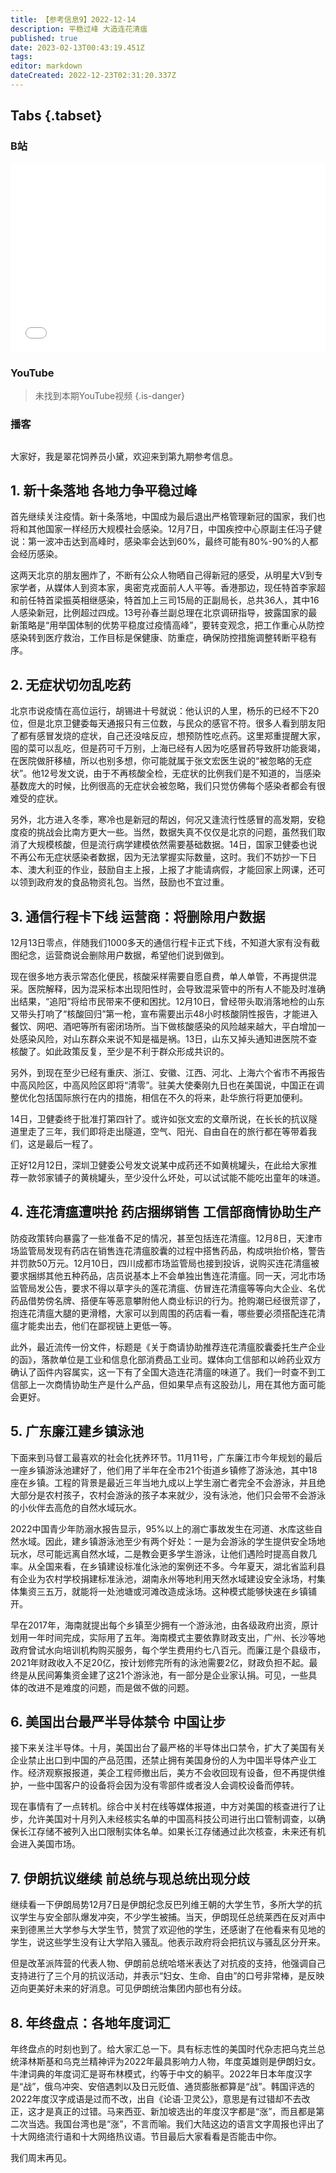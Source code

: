 ```yaml
---
title: 【参考信息9】2022-12-14
description: 平稳过峰 大造连花清瘟
published: true
date: 2023-02-13T00:43:19.451Z
tags: 
editor: markdown
dateCreated: 2022-12-23T02:31:20.337Z
---
```


## Tabs {.tabset}
### B站
<div style="position: relative; padding: 30% 45%;">
<iframe style="position: absolute; width: 100%; height: 100%; left: 0; top: 0;" src="//player.bilibili.com/player.html?&bvid=BV1eG411K7GQ&page=1&as_wide=1&high_quality=1&danmaku=1&autoplay=0" scrolling="no" border="0" frameborder="no" framespacing="0" allowfullscreen="true"></iframe>
</div>

### YouTube
> 未找到本期YouTube视频
{.is-danger}

  
### 播客
<div class="podcast-player"></div>

## 

大家好，我是翠花饲养员小黛，欢迎来到第九期参考信息。

## 1. 新十条落地 各地力争平稳过峰

首先继续关注疫情。新十条落地，中国成为最后退出严格管理新冠的国家，我们也将和其他国家一样经历大规模社会感染。12月7日，中国疾控中心原副主任冯子健说：第一波冲击达到高峰时，感染率会达到60%，最终可能有80%-90%的人都会经历感染。

这两天北京的朋友圈炸了，不断有公众人物晒自己得新冠的感受，从明星大V到专家学者，从媒体人到资本家，奥密克戎面前人人平等。香港那边，现任特首李家超和前任特首梁振英相继感染，特首加上三司15局的正副局长，总共36人，其中16人感染新冠，比例超过四成。13号孙春兰副总理在北京调研指导，披露国家的最新策略是“用举国体制的优势平稳度过疫情高峰”，要转变观念，把工作重心从防控感染转到医疗救治，工作目标是保健康、防重症，确保防控措施调整转断平稳有序。

## 2. 无症状切勿乱吃药

北京市说疫情在高位运行，胡锡进十号就说：他认识的人里，杨乐的已经不下20位，但是北京卫健委每天通报只有三位数，与民众的感官不符。很多人看到朋友阳了都有感冒发烧的症状，自己还没啥反应，想预防性吃点药。这里郑重提醒大家，囤的菜可以乱吃，但是药可千万别，上海已经有人因为吃感冒药导致肝功能衰竭，在医院做肝移植，所以也别多想，你可能就属于张文宏医生说的“被忽略的无症状”。他12号发文说，由于不再核酸全检，无症状的比例我们是不知道的，当感染基数庞大的时候，比例很高的无症状会被忽略，我们只觉仿佛每个感染者都会有很难受的症状。

另外，北方进入冬季，寒冷也是新冠的帮凶，何况又逢流行性感冒的高发期，安稳度疫的挑战会比南方更大一些。当然，数据失真不仅仅是北京的问题，虽然我们取消了大规模核酸，但是流行病学建模依然需要基础数据。14日，国家卫健委也说不再公布无症状感染者数据，因为无法掌握实际数量，这时。我们不妨抄一下日本、澳大利亚的作业，鼓励自主上报，上报了才能请病假，才能回家上网课，还可以领到政府发的食品物资礼包。当然，鼓励也不宜过重。

## 3. 通信行程卡下线 运营商：将删除用户数据

12月13日零点，伴随我们1000多天的通信行程卡正式下线，不知道大家有没有截图纪念，运营商说会删除用户数据，希望他们说到做到。

现在很多地方表示常态化便民，核酸采样需要自愿自费，单人单管，不再提供混采。医院解释，因为混采标本出现阳性时，会导致混采管中的所有人不能及时准确出结果，“追阳”将给市民带来不便和困扰。12月10日，曾经带头取消落地检的山东又带头打响了“核酸回归”第一枪，宣布需要出示48小时核酸阴性报告，才能进入餐饮、网吧、酒吧等所有密闭场所。当下做核酸感染的风险越来越大，平白增加一处感染风险，对山东群众来说不知是福是祸。13日，山东又掉头通知进医院不查核酸了。如此政策反复，至少是不利于群众形成共识的。

另外，到现在至少已经有重庆、浙江、安徽、江西、河北、上海六个省市不再报告中高风险区，中高风险区即将“清零”。驻美大使秦刚九日也在美国说，中国正在调整优化包括国际旅行在内的措施，相信在不久的将来，赴华旅行将更加便利。

14日，卫健委终于批准打第四针了。或许如张文宏的文章所说，在长长的抗议隧道里走了三年，我们即将走出隧道，空气、阳光、自由自在的旅行都在等带着我们，这是最后一程了。

正好12月12日，深圳卫健委公号发文说某中成药还不如黄桃罐头，在此给大家推荐一款邻家铺子的黄桃罐头，至少没什么坏处，可以试试能不能吃出童年的味道。

## 4. 连花清瘟遭哄抢 药店捆绑销售 工信部商情协助生产

防疫政策转向暴露了一些准备不足的情况，甚至包括连花清瘟。12月8日，天津市场监管局发现有药店在销售连花清瘟胶囊的过程中搭售药品，构成哄抬价格，警告并罚款50万元。12月10日，四川成都市场监管局也接到投诉，说购买连花清瘟被要求捆绑其他五种药品，店员说基本上不会单独出售连花清瘟。同一天，河北市场监管局发公告，要求不得以草字头的莲花清瘟、仿冒连花清瘟等等向大企业、名优药品借势傍名牌、搭便车等恶意攀附他人商业标识的行为。抢购潮已经很荒谬了，抱连花清瘟大腿的更滑稽，大家可以到周围的药店看一看，哪些要必须搭配连花清瘟才能卖出去，他们在鄙视链上更低一等。

此外，最近流传一份文件，标题是《关于商请协助推荐连花清瘟胶囊委托生产企业的函》，落款单位是工业和信息化部消费品工业司。媒体向工信部和以岭药业双方确认了函件内容属实，这一下有了全国大造连花清瘟的味道了。我们一时查不到工信部上一次商情协助生产是什么产品，但如果早点有这股劲儿，用在其他方面可能会更好。

## 5. 广东廉江建乡镇泳池

下面来到马督工最喜欢的社会化抚养环节。11月11号，广东廉江市今年规划的最后一座乡镇游泳池建好了，他们用了半年在全市21个街道乡镇修了游泳池，其中18座在乡镇。工程的背景是最近三年当地九成以上学生溺亡者完全不会游泳，并且绝大部分是农村孩子，农村会游泳的孩子本来就少，没有泳池，他们只会带不会游泳的小伙伴去高危的自然水域玩水。

2022中国青少年防溺水报告显示，95%以上的溺亡事故发生在河道、水库这些自然水域。因此，建乡镇游泳池至少有两个好处：一是为会游泳的学生提供安全场地玩水，尽可能远离自然水域，二是教会更多学生游泳，让他们遇险时提高自救几率。从全国来看，在乡镇建设标准化泳池的案例还不多。今年夏天，湖北省监利县有企业为农村学校捐建标准泳池，湖南永州等地利用天然水域建设安全泳场，村集体集资三五万，就能将一处池塘或河滩改造成泳场。这种模式能够快速在乡镇铺开。

早在2017年，海南就提出每个乡镇至少拥有一个游泳池，由各级政府出资，原计划用一年时间完成，实际用了五年。海南模式主要依靠财政支出，广州、长沙等地政府曾试水向培训机构购买服务，每个学生费用约七八百元。而廉江是个县级市，2021年财政收入不足20亿，按计划修完所有的泳池需要2亿，财政负担不起。最终是从民间筹集资金建了这21个游泳池，有一部分是企业家认捐。可见，一些具体的改进不是难度的问题，而是做不做的问题。

## 6. 美国出台最严半导体禁令 中国让步

接下来关注半导体。十月，美国出台了最严格的半导体出口禁令，扩大了美国有关企业禁止出口到中国的产品范围，还禁止拥有美国身份的人为中国半导体产业工作。经济观察报报道，美企工程师撤出后，美方不会收回现有设备，但不再提供维护，一些中国客户的设备将会因为没有零部件或者没人会调校设备而停转。

现在事情有了一点转机。综合中关村在线等媒体报道，中方对美国的核查进行了让步，允许美国对十月列入未经核实名单的中国高科技公司进行出口管制调查，以确保长江存储不被列入出口限制实体名单。如果长江存储通过此次核查，未来还有机会进入美国市场。

## 7. 伊朗抗议继续 前总统与现总统出现分歧

继续看一下伊朗局势12月7日是伊朗纪念反巴列维王朝的大学生节，多所大学的抗议学生与安全部队爆发冲突，不少学生被捕。当天，伊朗现任总统莱西在反对声中来到德黑兰大学参与大学生节，赞赏了欢迎他的学生，还感谢了在他看来有见地的学生，说这些学生没有让大学陷入骚乱。他表示政府将会把抗议与骚乱区分开来。

但是改革派阵营的代表人物、伊朗前总统哈塔米表达了对抗疫的支持，他强调自己支持进行了三个月的抗议活动，并表示“妇女、生命、自由”的口号非常棒，是反映迈向更美好未来的好消息。可见伊朗统治集团内部也有分歧。

## 8. 年终盘点：各地年度词汇

年终盘点的时刻也到了。给大家汇总一下。具有标志性的美国时代杂志把乌克兰总统泽林斯基和乌克兰精神评为2022年最具影响力人物，年度英雄则是伊朗妇女。牛津词典的年度词汇是哥布林模式，约等于中文的躺平。2022年日本年度汉字是“战”，俄乌冲突、安倍遇刺以及日元贬值、通货膨胀都算是“战”。韩国评选的2022年度汉字成语是过而不改，出自《论语·卫灵公》，意思是有过错却不去改正，这才是真正的过错。马来西亚、新加坡选出的年度汉字都是“涨”，而且都是第二次当选。我国台湾也是“涨”，不言而喻。我们大陆这边的语言文字周报也评出了十大网络流行语和十大网络热议语。节目最后大家看看是否能击中你。

我们周末再见。

